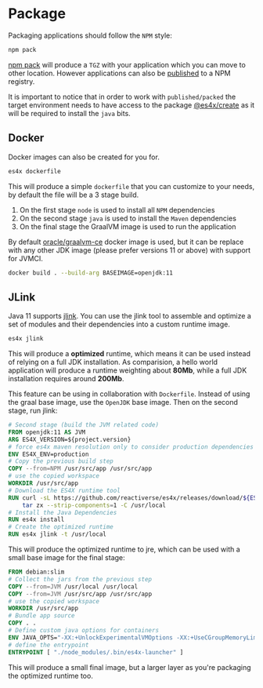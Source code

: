 # Package

Packaging applications should follow the `NPM` style:

```sh
npm pack
```

[npm pack](https://docs.npmjs.com/cli/pack) will produce a `TGZ` with your application which you can move to other
location. However applications can also be [published](https://docs.npmjs.com/cli/publish) to a NPM registry.

It is important to notice that in order to work with `published/packed` the target environment needs to have access to
the package [@es4x/create](https://www.npmjs.com/package/@es4x/create) as it will be required to install the `java` bits.


## Docker

Docker images can also be created for you for.

```bash
es4x dockerfile
```

This will produce a simple `dockerfile` that you can customize to your needs, by default the file will be a 3 stage
build.

1. On the first stage `node` is used to install all `NPM` dependencies
2. On the second stage `java` is used to install the `Maven` dependencies
3. On the final stage the GraalVM image is used to run the application

By default [oracle/graalvm-ce](https://hub.docker.com/r/oracle/graalvm-ce) docker image is used, but it can be replace
with any other JDK image (please prefer versions 11 or above) with support for JVMCI.

```bash
docker build . --build-arg BASEIMAGE=openjdk:11
```

## JLink

Java 11 supports [jlink](https://docs.oracle.com/en/java/javase/11/tools/jlink.html). You can use the jlink tool to
assemble and optimize a set of modules and their dependencies into a custom runtime image.

```bash
es4x jlink
```

This will produce a **optimized** runtime, which means it can be used instead of relying on a full JDK installation.
As comparision, a hello world application will produce a runtime weighting about **80Mb**, while a full JDK installation
requires around **200Mb**.

This feature can be using in collaboration with `Dockerfile`. Instead of using the graal base image, use the `OpenJDK`
base image. Then on the second stage, run jlink:

```dockerfile
# Second stage (build the JVM related code)
FROM openjdk:11 AS JVM
ARG ES4X_VERSION=${project.version}
# force es4x maven resolution only to consider production dependencies
ENV ES4X_ENV=production
# Copy the previous build step
COPY --from=NPM /usr/src/app /usr/src/app
# use the copied workspace
WORKDIR /usr/src/app
# Download the ES4X runtime tool
RUN curl -sL https://github.com/reactiverse/es4x/releases/download/${ES4X_VERSION}/es4x-pm-${ES4X_VERSION}-bin.tar.gz | \
    tar zx --strip-components=1 -C /usr/local
# Install the Java Dependencies
RUN es4x install
# Create the optimized runtime
RUN es4x jlink -t /usr/local
```

This will produce the optimized runtime to jre, which can be used with a small base image for the final stage:

```dockerfile
FROM debian:slim
# Collect the jars from the previous step
COPY --from=JVM /usr/local /usr/local
COPY --from=JVM /usr/src/app /usr/src/app
# use the copied workspace
WORKDIR /usr/src/app
# Bundle app source
COPY . .
# Define custom java options for containers
ENV JAVA_OPTS="-XX:+UnlockExperimentalVMOptions -XX:+UseCGroupMemoryLimitForHeap -XX:+UseContainerSupport"
# define the entrypoint
ENTRYPOINT [ "./node_modules/.bin/es4x-launcher" ]
```

This will produce a small final image, but a larger layer as you're packaging the optimized runtime too.
